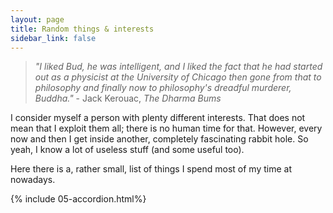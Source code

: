 ```yaml
---
layout: page
title: Random things & interests
sidebar_link: false
---
```


> _"I liked Bud, he was intelligent, and I liked the fact that he had started out as a physicist at the University of Chicago then gone from that to philosophy and finally now to philosophy's dreadful murderer, Buddha."_ - Jack Kerouac, _The Dharma Bums_

I consider myself a person with plenty different interests. That does not mean that I exploit them all; there is no human time for that. However, every now and then I get inside another, completely fascinating rabbit hole. So yeah, I know a lot of useless stuff (and some useful too). 

Here there is a, rather small, list of things I spend most of my time at nowadays.

{% include 05-accordion.html%}
